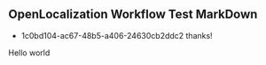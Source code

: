 ## OpenLocalization Workflow Test MarkDown
* 1c0bd104-ac67-48b5-a406-24630cb2ddc2 
thanks!

Hello world